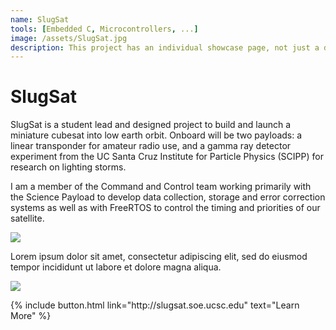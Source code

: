 ```yaml
---
name: SlugSat
tools: [Embedded C, Microcontrollers, ...]
image: /assets/SlugSat.jpg
description: This project has an individual showcase page, not just a direct link to the project site or repo. Now you have more space to describe your awesome project!
---
```


# SlugSat

SlugSat is a student lead and designed project to build and launch a miniature cubesat into low earth orbit. Onboard will be two payloads: a linear transponder for amateur radio use, and a gamma ray detector experiment from the UC Santa Cruz Institute for Particle Physics (SCIPP) for research on lighting storms.

I am a member of the Command and Control team working primarily with the Science Payload to develop data collection, storage and error correction systems as well as with FreeRTOS to control the timing and priorities of our satellite.

![](https://techcrunch.com/wp-content/uploads/2018/05/screen-shot-2018-05-01-at-11-30-23-am.png?w=1390&crop=1)

Lorem ipsum dolor sit amet, consectetur adipiscing elit, sed do eiusmod tempor incididunt ut labore et dolore magna aliqua.

![](https://techcrunch.com/wp-content/uploads/2018/05/screenshot-materialio.png)

<p class="text-center">
{% include button.html link="http://slugsat.soe.ucsc.edu" text="Learn More" %}
</p>